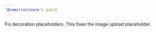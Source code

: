 ```yaml
---
'@remirror/core': patch
---
```


Fix decoration placeholders. This fixes the image upload placeholder.

